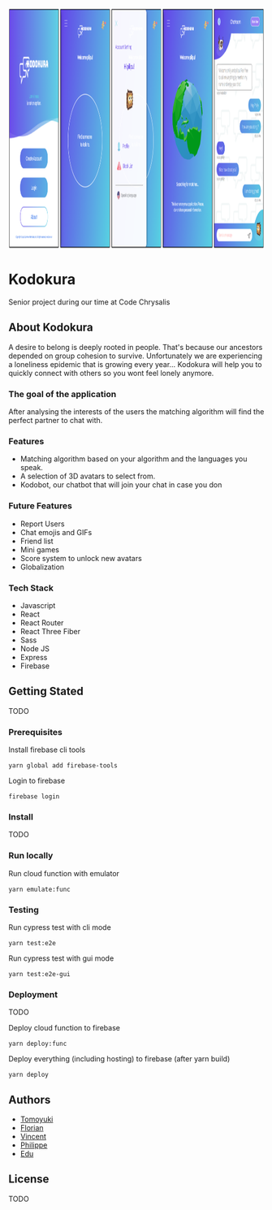 <div align="center">
  <img src="https://github.com/Ryukyo/Kodokura/blob/master/showcase.PNG?raw=true" alt="screenshot-collection" width="600" height="475"/>
</div>

# Kodokura

Senior project during our time at Code Chrysalis

## About Kodokura

A desire to belong is deeply rooted in people. That's because our ancestors depended on group cohesion to survive.
Unfortunately we are experiencing a loneliness epidemic that is growing every year…
Kodokura will help you to quickly connect with others so you wont feel lonely anymore.

### The goal of the application

After analysing the interests of the users the matching algorithm will find the perfect partner to chat with.

### Features

- Matching algorithm based on your algorithm and the languages you speak.
- A selection of 3D avatars to select from.
- Kodobot, our chatbot that will join your chat in case you don

### Future Features

- Report Users
- Chat emojis and GIFs
- Friend list
- Mini games
- Score system to unlock new avatars
- Globalization

### Tech Stack

- Javascript
- React
- React Router
- React Three Fiber
- Sass
- Node JS
- Express
- Firebase

## Getting Stated

TODO

### Prerequisites

Install firebase cli tools

```
yarn global add firebase-tools
```

Login to firebase

```
firebase login
```

### Install

TODO

### Run locally

Run cloud function with emulator

```
yarn emulate:func
```

### Testing

Run cypress test with cli mode

```
yarn test:e2e
```

Run cypress test with gui mode

```
yarn test:e2e-gui
```

### Deployment

TODO

Deploy cloud function to firebase

```
yarn deploy:func
```

Deploy everything (including hosting) to firebase (after yarn build)

```
yarn deploy
```

## Authors

- [Tomoyuki](https://github.com/bakisunsan)
- [Florian](https://github.com/Ryukyo)
- [Vincent](https://github.com/TwenLeMammouth)
- [Philippe](https://github.com/pw-yuu)
- [Edu](https://github.com/eduru)

## License

TODO
